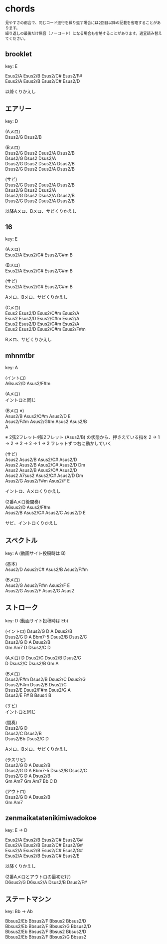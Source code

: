 # chords

<span style="font-size: 12px;">見やすさの都合で、同じコード進行を繰り返す場合には2回目以降の記載を省略することがあります。  
繰り返しの最後だけ無音（ノーコード）になる場合も省略することがあります。適宜読み替えてください。</span>

## brooklet

key: E

Esus2/A Esus2/B Esus2/C# Esus2/F#  
Esus2/A Esus2/B Esus2/C# Esus2/D

以降くりかえし

## エアリー

key: D

(Aメロ)  
Dsus2/G Dsus2/B

(Bメロ)  
Dsus2/G Dsus2 Dsus2/A Dsus2/B  
Dsus2/G Dsus2 Dsus2/A  
Dsus2/G Dsus2 Dsus2/A Dsus2/B  
Dsus2/G Dsus2 Dsus2/A Dsus2/B

(サビ)  
Dsus2/G Dsus2 Dsus2/A Dsus2/B  
Dsus2/G Dsus2 Dsus2/A  
Dsus2/G Dsus2 Dsus2/A Dsus2/B  
Dsus2/G Dsus2 Dsus2/A Dsus2/B

以降Aメロ、Bメロ、サビくりかえし

## 16

key: E

(Aメロ)  
Esus2/A Esus2/G# Esus2/C#m B

(Bメロ)  
Esus2/A Esus2/G# Esus2/C#m B

(サビ)  
Esus2/A Esus2/G# Esus2/C#m B

Aメロ、Bメロ、サビくりかえし

(Cメロ)  
Esus2 Esus2/D Esus2/C#m Esus2/A  
Esus2 Esus2/D Esus2/C#m Esus2/A  
Esus2 Esus2/D Esus2/C#m Esus2/A  
Esus2 Esus2/D Esus2/C#m Esus2/F#m

Bメロ、サビくりかえし

## mhnmtbr

key: A

(イントロ)  
A6sus2/D Asus2/F#m

(Aメロ)  
イントロと同じ

(Bメロ ※)  
Asus2/B Asus2/C#m Asus2/D E  
Asus2/F#m Asus2/G#m Asus2 Asus2/B  
A

※ 2弦2フレット4弦2フレット (Asus2/B) の状態から、押さえている指を 2 → 1 → 2 → 2 → 2 → 1 → 2 フレットずつ右に動かしていく

(サビ)  
Asus2 Asus2/B Asus2/C# Asus2/D  
Asus2 Asus2/B Asus2/C# Asus2/D Dm  
Asus2 Asus2/B Asus2/C# Asus2/D  
Asus2 A7sus2 Asus2/C# Asus2/D Dm  
Asus2/G Asus2/F#m Asus2/F E

イントロ、Aメロくりかえし

(2番Aメロ後間奏)  
A6sus2/D Asus2/F#m  
Asus2/B Asus2/C# Asus2/C Asus2/D E

サビ、イントロくりかえし

## スペクトル

key: A (動画サイト投稿時は B)

(基本)  
Asus2/D Asus2/C# Asus2/B Asus2/F#m

(Bメロ)  
Asus2/G Asus2/F#m Asus2/F E  
Asus2/G Asus2/F Asus2/G Asus2

## ストローク

key: D (動画サイト投稿時は Eb)

(イントロ)
Dsus2/G D A Dsus2/B  
Dsus2/G D A Bbm7-5 Dsus2/B Dsus2/C  
Dsus2/G D A Dsus2/B  
Gm Am7 D Dsus2/C D

(Aメロ)
D Dsus2/C Dsus2/B Dsus2/G  
D Dsus2/C Dsus2/B Gm A

(Bメロ)  
Dsus2/F#m Dsus2/B Dsus2/C Dsus2/G  
Dsus2/F#m Dsus2/B Dsus2/C  
Dsus2/E Dsus2/F#m Dsus2/G A  
Dsus2/E F# B Bsus4 B

(サビ)  
イントロと同じ

(間奏)  
Dsus2/G D  
Dsus2/C Dsus2/B  
Dsus2/Bb Dsus2/C D

Aメロ、Bメロ、サビくりかえし

(ラスサビ)  
Dsus2/G D A Dsus2/B  
Dsus2/G D A Bbm7-5 Dsus2/B Dsus2/C  
Dsus2/G D A Dsus2/B  
Gm Am7 Gm Am7 Bb C D

(アウトロ)  
Dsus2/G D A Dsus2/B  
Gm Am7

## zenmaikatatenikimiwadokoe

key: E → D

Esus2/A Esus2/B Esus2/C# Esus2/G#  
Esus2/A Esus2/B Esus2/C# Esus2/G#  
Esus2/A Esus2/B Esus2/C# Esus2/G#  
Esus2/A Esus2/B Esus2/C# Esus2/E

以降くりかえし

(2番Aメロとアウトロの最初だけ)  
D6sus2/G D6sus2/A Dsus2/B Dsus2/F#

## ステートマシン

key: Bb → Ab

Bbsus2/Eb Bbsus2/F Bbsus2 Bbsus2/D  
Bbsus2/Eb Bbsus2/F Bbsus2/G Bbsus2/D  
Bbsus2/Eb Bbsus2/F Bbsus2 Bbsus2/D  
Bbsus2/Eb Bbsus2/F Bbsus2/G Bbsus2
